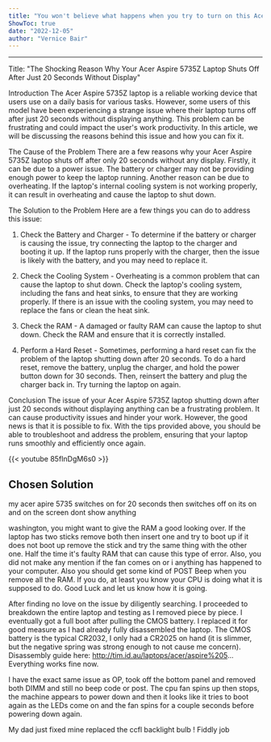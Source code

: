 ```yaml
---
title: "You won't believe what happens when you try to turn on this Acer Aspire 5735Z laptop - the shocking reason it shuts off after just 20 seconds without any display revealed!"
ShowToc: true 
date: "2022-12-05"
author: "Vernice Bair"
---
```

*****
Title: "The Shocking Reason Why Your Acer Aspire 5735Z Laptop Shuts Off After Just 20 Seconds Without Display"

Introduction
The Acer Aspire 5735Z laptop is a reliable working device that users use on a daily basis for various tasks. However, some users of this model have been experiencing a strange issue where their laptop turns off after just 20 seconds without displaying anything. This problem can be frustrating and could impact the user's work productivity. In this article, we will be discussing the reasons behind this issue and how you can fix it.

The Cause of the Problem
There are a few reasons why your Acer Aspire 5735Z laptop shuts off after only 20 seconds without any display. Firstly, it can be due to a power issue. The battery or charger may not be providing enough power to keep the laptop running. Another reason can be due to overheating. If the laptop's internal cooling system is not working properly, it can result in overheating and cause the laptop to shut down.

The Solution to the Problem
Here are a few things you can do to address this issue:

1. Check the Battery and Charger - To determine if the battery or charger is causing the issue, try connecting the laptop to the charger and booting it up. If the laptop runs properly with the charger, then the issue is likely with the battery, and you may need to replace it.

2. Check the Cooling System - Overheating is a common problem that can cause the laptop to shut down. Check the laptop's cooling system, including the fans and heat sinks, to ensure that they are working properly. If there is an issue with the cooling system, you may need to replace the fans or clean the heat sink.

3. Check the RAM - A damaged or faulty RAM can cause the laptop to shut down. Check the RAM and ensure that it is correctly installed.

4. Perform a Hard Reset - Sometimes, performing a hard reset can fix the problem of the laptop shutting down after 20 seconds. To do a hard reset, remove the battery, unplug the charger, and hold the power button down for 30 seconds. Then, reinsert the battery and plug the charger back in. Try turning the laptop on again.

Conclusion
The issue of your Acer Aspire 5735Z laptop shutting down after just 20 seconds without displaying anything can be a frustrating problem. It can cause productivity issues and hinder your work. However, the good news is that it is possible to fix. With the tips provided above, you should be able to troubleshoot and address the problem, ensuring that your laptop runs smoothly and efficiently once again.

{{< youtube 85fInDgM6s0 >}} 



## Chosen Solution
 my acer apire 5735 switches on for 20 seconds then switches off on its on and on the screen dont show anything

 washington, you might want to give the RAM a good looking over. If the laptop has two sticks remove both then insert one and try to boot up if it does not boot up remove the stick and try the same thing with the other one. Half the time it's faulty RAM that can cause this type of error. Also, you did not make any mention if the fan comes on or i anything has happened to your computer. Also you should get some kind of POST Beep when you remove all the RAM. If you do, at least you know your CPU is doing what it is supposed to do.  Good Luck and let us know how it is going.

 After finding no love on the issue by diligently searching. I proceeded to breakdown the entire laptop and testing as I removed piece by piece. I eventually got a full boot after pulling the CMOS battery. I replaced it for good measure as I had already fully disassembled the laptop. The CMOS battery is the typical CR2032, I only had a CR2025 on hand (it is slimmer, but the negative spring was strong enough to not cause me concern).
Disassembly guide here: http://tim.id.au/laptops/acer/aspire%205...
Everything works fine now.

 I have the exact same issue as OP, took off the bottom panel and removed both DIMM and still no beep code or post. The cpu fan spins up then stops, the machine appears to power down and then it looks like it tries to boot again as the LEDs come on and the fan spins for a couple seconds before powering down again.

 My dad just fixed mine replaced the ccfl backlight bulb ! Fiddly job




